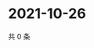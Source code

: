 # 2021-10-26

共 0 条

<!-- BEGIN WEIBO -->
<!-- 最后更新时间 Tue Oct 26 2021 01:14:27 GMT+0800 (China Standard Time) -->

<!-- END WEIBO -->
